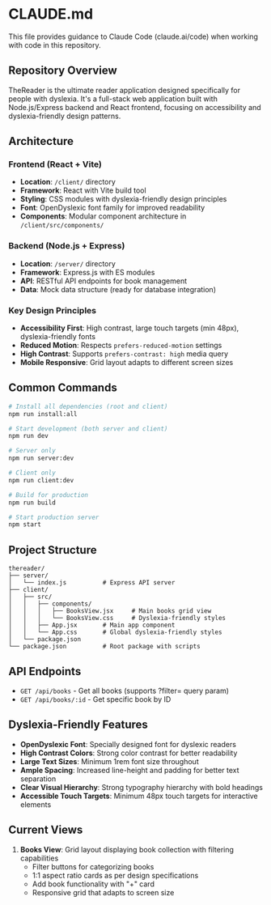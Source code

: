 # CLAUDE.md

This file provides guidance to Claude Code (claude.ai/code) when working with code in this repository.

## Repository Overview

TheReader is the ultimate reader application designed specifically for people with dyslexia. It's a full-stack web application built with Node.js/Express backend and React frontend, focusing on accessibility and dyslexia-friendly design patterns.

## Architecture

### Frontend (React + Vite)
- **Location**: `/client/` directory
- **Framework**: React with Vite build tool
- **Styling**: CSS modules with dyslexia-friendly design principles
- **Font**: OpenDyslexic font family for improved readability
- **Components**: Modular component architecture in `/client/src/components/`

### Backend (Node.js + Express)
- **Location**: `/server/` directory
- **Framework**: Express.js with ES modules
- **API**: RESTful API endpoints for book management
- **Data**: Mock data structure (ready for database integration)

### Key Design Principles
- **Accessibility First**: High contrast, large touch targets (min 48px), dyslexia-friendly fonts
- **Reduced Motion**: Respects `prefers-reduced-motion` settings
- **High Contrast**: Supports `prefers-contrast: high` media query
- **Mobile Responsive**: Grid layout adapts to different screen sizes

## Common Commands

```bash
# Install all dependencies (root and client)
npm run install:all

# Start development (both server and client)
npm run dev

# Server only
npm run server:dev

# Client only
npm run client:dev

# Build for production
npm run build

# Start production server
npm start
```

## Project Structure

```
thereader/
├── server/
│   └── index.js          # Express API server
├── client/
│   ├── src/
│   │   ├── components/
│   │   │   ├── BooksView.jsx     # Main books grid view
│   │   │   └── BooksView.css     # Dyslexia-friendly styles
│   │   ├── App.jsx       # Main app component
│   │   └── App.css       # Global dyslexia-friendly styles
│   └── package.json
└── package.json          # Root package with scripts
```

## API Endpoints

- `GET /api/books` - Get all books (supports ?filter= query param)
- `GET /api/books/:id` - Get specific book by ID

## Dyslexia-Friendly Features

- **OpenDyslexic Font**: Specially designed font for dyslexic readers
- **High Contrast Colors**: Strong color contrast for better readability
- **Large Text Sizes**: Minimum 1rem font size throughout
- **Ample Spacing**: Increased line-height and padding for better text separation
- **Clear Visual Hierarchy**: Strong typography hierarchy with bold headings
- **Accessible Touch Targets**: Minimum 48px touch targets for interactive elements

## Current Views

1. **Books View**: Grid layout displaying book collection with filtering capabilities
   - Filter buttons for categorizing books
   - 1:1 aspect ratio cards as per design specifications
   - Add book functionality with "+" card
   - Responsive grid that adapts to screen size